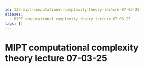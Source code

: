 ```yaml
---
id: 133-mipt-computational-complexity-theory-lecture-07-03-25
aliases:
  - MIPT computational complexity theory lecture 07-03-25
tags: []
---
```


# MIPT computational complexity theory lecture 07-03-25

